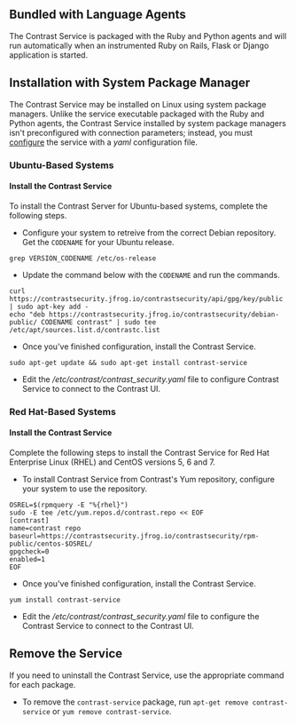 <!-- 
title: "Contrast Service Installation"
description: "Installing Contrast Service"
tags: "contrast service agent installation"
-->

## Bundled with Language Agents

The Contrast Service is packaged with the Ruby and Python agents and will run automatically when an instrumented Ruby on Rails, Flask or Django application is started. 

## Installation with System Package Manager

The Contrast Service may be installed on Linux using system package managers. Unlike the service executable packaged with the Ruby and Python agents, the Contrast Service installed by system package managers isn't preconfigured with connection parameters; instead, you must [configure](installation-service.html#service-config) the service with a *yaml* configuration file.

### Ubuntu-Based Systems

#### Install the Contrast Service

To install the Contrast Server for Ubuntu-based systems, complete the following steps. 

* Configure your system to retreive from the correct Debian repository. Get the `CODENAME` for your Ubuntu release. 

```
grep VERSION_CODENAME /etc/os-release 
```

* Update the command below with the `CODENAME` and run the commands.

```
curl https://contrastsecurity.jfrog.io/contrastsecurity/api/gpg/key/public | sudo apt-key add -
echo "deb https://contrastsecurity.jfrog.io/contrastsecurity/debian-public/ CODENAME contrast" | sudo tee /etc/apt/sources.list.d/contrastc.list
```

* Once you've finished configuration, install the Contrast Service.

```
sudo apt-get update && sudo apt-get install contrast-service
```

* Edit the */etc/contrast/contrast_security.yaml* file to configure Contrast Service to connect to the Contrast UI.

### Red Hat-Based Systems

#### Install the Contrast Service

Complete the following steps to install the Contrast Service for Red Hat Enterprise Linux (RHEL) and CentOS versions 5, 6 and 7.

* To install Contrast Service from Contrast's Yum repository, configure your system to use the repository.

```
OSREL=$(rpmquery -E "%{rhel}")
sudo -E tee /etc/yum.repos.d/contrast.repo << EOF
[contrast]
name=contrast repo
baseurl=https://contrastsecurity.jfrog.io/contrastsecurity/rpm-public/centos-$OSREL/
gpgcheck=0
enabled=1
EOF
```

* Once you've finished configuration, install the Contrast Service.

```
yum install contrast-service
```

* Edit the */etc/contrast/contrast_security.yaml* file to configure the Contrast Service to connect to the Contrast UI.

## Remove the Service

If you need to uninstall the Contrast Service, use the appropriate command for each package. 

* To remove the `contrast-service` package, run `apt-get remove contrast-service` or `yum remove contrast-service`. 

